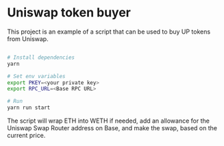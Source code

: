 # Uniswap token buyer

This project is an example of a script that can be used to buy UP tokens from Uniswap.

```bash

# Install dependencies
yarn

# Set env variables
export PKEY=<your private key>
export RPC_URL=<Base RPC URL>

# Run
yarn run start
```

The script will wrap ETH into WETH if needed, add an allowance for the Uniswap Swap Router address on Base, and make the swap, based on the current price.
